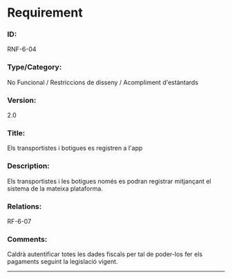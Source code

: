 # Requirement

### ID:
RNF-6-04

### Type/Category:
No Funcional / Restriccions de disseny / Acompliment d'estàntards

### Version:
2.0

### Title:
Els transportistes i botigues es registren a l'app

### Description:
Els transportistes i les botigues només es podran registrar mitjançant el sistema de la mateixa plataforma.

### Relations:
RF-6-07

### Comments:
Caldrà autentificar totes les dades fiscals per tal de poder-los fer els pagaments seguint la legislació vigent.

---